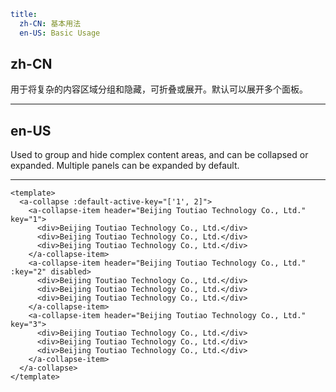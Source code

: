 ```yaml
title:
  zh-CN: 基本用法
  en-US: Basic Usage
```

## zh-CN

用于将复杂的内容区域分组和隐藏，可折叠或展开。默认可以展开多个面板。

---

## en-US

Used to group and hide complex content areas, and can be collapsed or expanded. Multiple panels can be expanded by default.

---

```vue
<template>
  <a-collapse :default-active-key="['1', 2]">
    <a-collapse-item header="Beijing Toutiao Technology Co., Ltd." key="1">
      <div>Beijing Toutiao Technology Co., Ltd.</div>
      <div>Beijing Toutiao Technology Co., Ltd.</div>
      <div>Beijing Toutiao Technology Co., Ltd.</div>
    </a-collapse-item>
    <a-collapse-item header="Beijing Toutiao Technology Co., Ltd." :key="2" disabled>
      <div>Beijing Toutiao Technology Co., Ltd.</div>
      <div>Beijing Toutiao Technology Co., Ltd.</div>
      <div>Beijing Toutiao Technology Co., Ltd.</div>
    </a-collapse-item>
    <a-collapse-item header="Beijing Toutiao Technology Co., Ltd." key="3">
      <div>Beijing Toutiao Technology Co., Ltd.</div>
      <div>Beijing Toutiao Technology Co., Ltd.</div>
      <div>Beijing Toutiao Technology Co., Ltd.</div>
    </a-collapse-item>
  </a-collapse>
</template>
```
